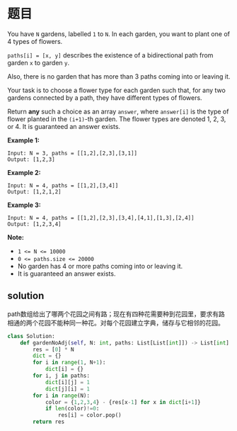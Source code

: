 # 题目

You have `N` gardens, labelled `1` to `N`. In each garden, you want to plant one of 4 types of flowers.

`paths[i] = [x, y]` describes the existence of a bidirectional path from garden `x` to garden `y`.

Also, there is no garden that has more than 3 paths coming into or leaving it.

Your task is to choose a flower type for each garden such that, for any two gardens connected by a path, they have different types of flowers.

Return **any** such a choice as an array `answer`, where `answer[i]` is the type of flower planted in the `(i+1)`-th garden. The flower types are denoted 1, 2, 3, or 4. It is guaranteed an answer exists.

 

**Example 1:**

```
Input: N = 3, paths = [[1,2],[2,3],[3,1]]
Output: [1,2,3]
```

**Example 2:**

```
Input: N = 4, paths = [[1,2],[3,4]]
Output: [1,2,1,2]
```

**Example 3:**

```
Input: N = 4, paths = [[1,2],[2,3],[3,4],[4,1],[1,3],[2,4]]
Output: [1,2,3,4]
```

 

**Note:**

- `1 <= N <= 10000`
- `0 <= paths.size <= 20000`
- No garden has 4 or more paths coming into or leaving it.
- It is guaranteed an answer exists.

## solution

path数组给出了哪两个花园之间有路；现在有四种花需要种到花园里，要求有路相通的两个花园不能种同一种花。对每个花园建立字典，储存与它相邻的花园。

```python
class Solution:
    def gardenNoAdj(self, N: int, paths: List[List[int]]) -> List[int]:
        res = [0] * N
        dict = {}
        for i in range(1, N+1):
            dict[i] = {}
        for i, j in paths:
            dict[i][j] = 1
            dict[j][i] = 1
        for i in range(N):
            color = {1,2,3,4} - {res[x-1] for x in dict[i+1]}          
            if len(color)!=0:
                res[i] = color.pop()
        return res
```

